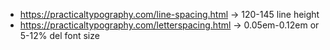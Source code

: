 - https://practicaltypography.com/line-spacing.html -> 120-145 line height
- https://practicaltypography.com/letterspacing.html -> 0.05em-0.12em or 5-12% del font size
